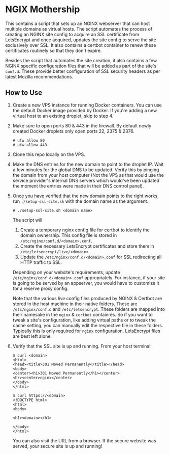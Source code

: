 # NGIX Mothership

This contains a script that sets up an NGINX webserver that can host multiple domains as virtual hosts. The script automates the process of creating an NGINX site config to acquire an SSL certificate from LetsEncrypt and once acquired, updates the site config to serve the site exclusively over SSL. It also contains a certbot container to renew these certificates routinely so that they don't expire.

Besides the script that automates the site creation, it also contains a few NGINX specific configuration files that will be added as part of the site's `conf.d`. These provide better configuration of SSL security headers as per latest Mozilla recommendations.

## How to Use

1. Create a new VPS instance for running Docker containers. You can use the default Docker image provided by Docker. If you're adding a new virtual host to an existing droplet, skip to step 4.

2. Make sure to open ports 80 & 443 in the firewall. By default newly created Docker droplets only open ports 22, 2375 & 2376.

   ```
   # ufw allow 80
   # ufw allow 443
   ```

3. Clone this repo locally on the VPS.

4. Make the DNS entries for the new domain to point to the droplet IP. Wait a few minutes for the global DNS to be updated. Verify this by pinging the domain from your host computer (Not the VPS as that would use the service provider's internal DNS servers which would've been updated the moment the entries were made in their DNS control panel).

5. Once you have verified that the new domain points to the right works, run `./setup-ssl-site.sh` with the domain name as the argument.

   ```
   # ./setup-ssl-site.sh <domain name>
   ```

   The script will 
      1. Create a temporary nginx config file for certbot to identify the domain ownership. This
         config file is stored in `/etc/nginx/conf.d/<domain>.conf`.
      2. Create the necessary LetsEncrypt certificates and store them in `/etc/letsencrypt/live/<domain>`
      3. Update the `/etc/nginx/conf.d/<domain>.conf` for SSL redirecting all HTTP traffic to SSL.

   Depending on your website's requirements, update `/etc/nginx/conf.d/<domain>.conf` appropriately. For instance, if your site is going to be served by an appserver, you would have to customize it for a reserve proxy config.

   Note that the various <i>live</i> config files produced by NGINX & Certbot are stored in the host machine in their native folders. These are `/etc/nginx/conf.d` and `/etc/letsencrypt`. These folders are mapped into their namesake in the `nginx` & `certbot` containres. So if you want to tweak a site's configuration, like adding virtual paths or to tweak the cache setting, you can manually edit the respective file in these folders. Typically this is only required for `nginx` configuration. LetsEncrypt files are best left alone.

6. Verify that the SSL site is up and running. From your host terminal:

   ```
   $ curl <domain>
   <html>
   <head><title>301 Moved Permanently</title></head>
   <body>
   <center><h1>301 Moved Permanently</h1></center>
   <hr><center>nginx</center>
   </body>
   </html>

   $ curl https://<domain>
   <!DOCTYPE html>
   <html>
   <body>

   <h1><domain></h1>

   </body>
   </html>
   ```

   You can also visit the URL from a browser. If the secure website was served, your secure site is up and running!
